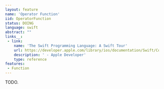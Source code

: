 ```yaml
---
layout: feature
name: 'Operator Function'
iid: OperatorFunction
status: DOING
language: swift
abstract: ""
links__:
 - link:
    name: 'The Swift Programming Language: A Swift Tour'
    url: https://developer.apple.com/library/ios/documentation/Swift/Conceptual/Swift_Programming_Language/GuidedTour.html
    description: ' - Apple Developer'
    type: reference
features:
 - Function
---
```


TODO.
